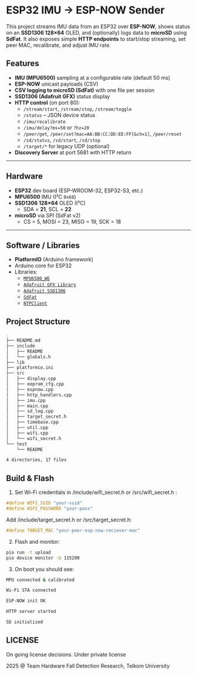 # ESP32 IMU → ESP-NOW Sender

This project streams IMU data from an ESP32 over **ESP-NOW**, shows status on an **SSD1306 128×64** OLED, and (optionally) logs data to **microSD** using **SdFat**. It also exposes simple **HTTP endpoints** to start/stop streaming, set peer MAC, recalibrate, and adjust IMU rate.

## Features

- **IMU (MPU6500)** sampling at a configurable rate (default 50 ms)
- **ESP-NOW** unicast payloads (CSV)
- **CSV logging to microSD (SdFat)** with one file per session
- **SSD1306 (Adafruit GFX)** status display
- **HTTP control** (on port 80):
  - `/stream/start`, `/stream/stop`, `/stream/toggle`
  - `/status` – JSON device status
  - `/imu/recalibrate`
  - `/imu/delay?ms=50` or `?hz=20`
  - `/peer/get`, `/peer/set?mac=AA:BB:CC:DD:EE:FF[&ch=1]`, `/peer/reset`
  - `/sd/status`, `/sd/start`, `/sd/stop`
  - `/target/*` for legacy UDP (optional)
- **Discovery Server** at port 5681 with HTTP return

---

## Hardware

- **ESP32** dev board (ESP-WROOM-32, ESP32-S3, etc.)
- **MPU6500** IMU (I²C `0x68`)
- **SSD1306 128×64** OLED (I²C)  
  - SDA = **21**, SCL = **22**
- **microSD** via SPI (SdFat v2)  
  - CS = 5, MOSI = 23, MISO = 19, SCK = 18

---

## Software / Libraries

- **PlatformIO** (Arduino framework)
- Arduino core for ESP32
- Libraries:
  - [`MPU6500_WE`](https://github.com/wollewald/MPU6500_WE)
  - [`Adafruit GFX Library`](https://github.com/adafruit/Adafruit-GFX-Library)
  - [`Adafruit SSD1306`](https://github.com/adafruit/Adafruit_SSD1306)
  - [`SdFat`](https://github.com/greiman/SdFat) 
  - [`NTPClient`](https://github.com/arduino-libraries/NTPClient)

## Project Structure
```bash
.
├── README.md
├── include
│   ├── README
│   └── globals.h
├── lib
├── platformio.ini
├── src
│   ├── display.cpp
│   ├── eeprom_cfg.cpp
│   ├── espnow.cpp
│   ├── http_handlers.cpp
│   ├── imu.cpp
│   ├── main.cpp
│   ├── sd_log.cpp
│   ├── target_secret.h
│   ├── timebase.cpp
│   ├── util.cpp
│   ├── wifi.cpp
│   └── wifi_secret.h
└── test
    └── README

4 directories, 17 files
```

## Build & Flash
1. Set Wi-Fi credentials in /include/wifi_secret.h or /src/wifi_secret.h :
```cpp
#define WIFI_SSID "your-ssid"
#define WIFI_PASSWORD "your-pass"
```

Add /include/target_secret.h or /src/target_secret.h:
```cpp
#define TARGET_MAC "your-peer-esp-now-reciever-mac"
```

2. Flash and monitor:
```bash
pio run -t upload
pio device monitor -b 115200
```

3. On boot you should see:

```bash
MPU connected & calibrated

Wi-Fi STA connected

ESP-NOW init OK

HTTP server started

SD initialized
```

## LICENSE
On going license decisions. Under private license

2025 @ Team Hardware Fall Detection Research, Telkom University
